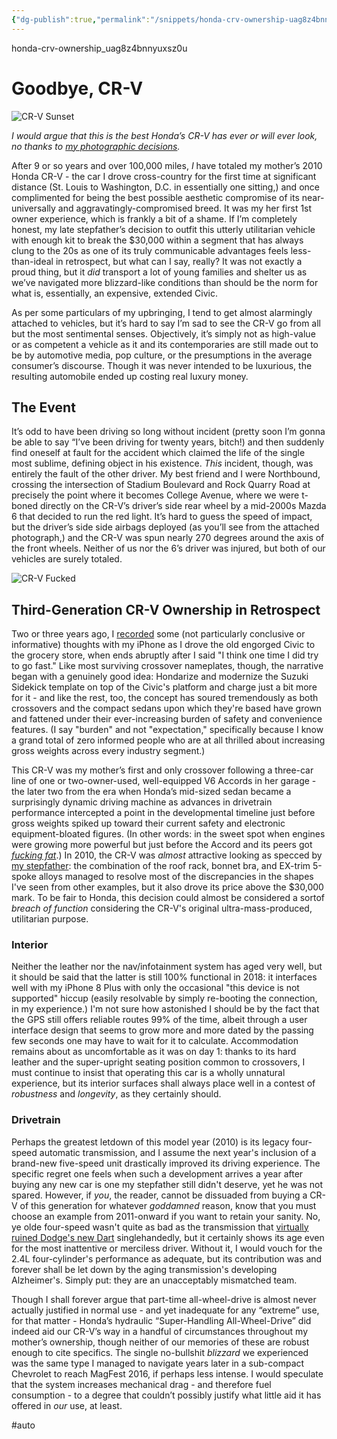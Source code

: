 ```yaml
---
{"dg-publish":true,"permalink":"/snippets/honda-crv-ownership-uag8z4bnnyuxsz0u/","dgHomeLink":true,"dgPassFrontmatter":false}
---
```


honda-crv-ownership_uag8z4bnnyuxsz0u

# Goodbye, CR-V

![CR-V Sunset](https://i.snap.as/D6s09v2.jpeg)

<!--more-->

*I would argue that this is the best Honda’s CR-V has ever or will ever look, no thanks to [my photographic decisions](http://www.extratone.com/words/inred/iphone4/).*

After 9 or so years and over 100,000 miles, *I* have totaled my mother’s 2010 Honda CR-V - the car I drove cross-country for the first time at significant distance (St. Louis to Washington, D.C. in essentially one sitting,) and once complimented for being the best possible aesthetic compromise of its near-universally and aggravatingly-compromised breed. It was my her first 1st owner experience, which is frankly a bit of a shame. If I’m completely honest, my late stepfather’s decision to outfit this utterly utilitarian vehicle with enough kit to break the $30,000 within a segment that has always clung to the 20s as one of its truly communicable advantages feels less-than-ideal in retrospect, but what can I say, really? It was not exactly a proud thing, but it *did* transport a lot of young families and shelter us as we’ve navigated more blizzard-like conditions than should be the norm for what is, essentially, an expensive, extended Civic.

As per some particulars of my upbringing, I tend to get almost alarmingly attached to vehicles, but it’s hard to say I’m sad to see the CR-V go from all but the most sentimental senses. Objectively, it’s simply not as high-value or as competent a vehicle as it and its contemporaries are still made out to be by automotive media, pop culture, or the presumptions in the average consumer’s discourse. Though it was never intended to be luxurious, the resulting automobile ended up costing real luxury money.

## The Event

It’s odd to have been driving so long without incident (pretty soon I’m gonna be able to say “I’ve been driving for twenty years, bitch!) and then suddenly find oneself at fault for the accident which claimed the life of the single most sublime, defining object in his existence. *This* incident, though, was entirely the fault of the other driver. My best friend and I were Northbound, crossing the intersection of Stadium Boulevard and Rock Quarry Road at precisely the point where it becomes College Avenue, where we were t-boned directly on the CR-V’s driver’s side rear wheel by a mid-2000s Mazda 6 that decided to run the red light. It’s hard to guess the speed of impact, but the driver’s side side airbags deployed (as you’ll see from the attached photograph,) and the CR-V was spun nearly 270 degrees around the axis of the front wheels. Neither of us nor the 6’s driver was injured, but both of our vehicles are surely totaled.

![CR-V Fucked](https://i.snap.as/em1WVnd.jpeg)

## Third-Generation CR-V Ownership in Retrospect

Two or three years ago, I [recorded](https://youtu.be/7ucf0Hp3eKk) some (not particularly conclusive or informative) thoughts with my iPhone as I drove the old engorged Civic to the grocery store, when ends abruptly after I said "I think one time I did try to go fast." Like most surviving crossover nameplates, though, the narrative began with a genuinely good idea: Hondarize and modernize the Suzuki Sidekick template on top of the Civic's platform and charge just a bit more for it - and like the rest, too, the concept has soured tremendously as both crossovers and the compact sedans upon which they're based have grown and fattened under their ever-increasing burden of safety and convenience features. (I say "burden" and not "expectation," specifically because I know a grand total of zero informed people who are at all thrilled about increasing gross weights across every industry segment.)

This CR-V was my mother’s first and only crossover following a three-car line of one or two-owner-used, well-equipped V6 Accords in her garage - the later two from the era when Honda’s mid-sized sedan became a surprisingly dynamic driving machine as advances in drivetrain performance intercepted a point in the developmental timeline just before gross weights spiked up toward their current safety and electronic equipment-bloated figures. (In other words: in the sweet spot when engines were growing more powerful but just before the Accord and its peers got [*fucking fat*](http://www.speedmonkey.co.uk/2012/10/honda-from-trendsetters-to-just-another.html).) In 2010, the CR-V was *almost* attractive looking as specced by [my stepfather](http://www.extratone.com/words/inred/crosscabriolet/): the combination of the roof rack, bonnet bra, and EX-trim 5-spoke alloys managed to resolve most of the discrepancies in the shapes I've seen from other examples, but it also drove its price above the $30,000 mark. To be fair to Honda, this decision could almost be considered a sortof *breach of function* considering the CR-V's original ultra-mass-produced, utilitarian purpose.

### Interior

Neither the leather nor the nav/infotainment system has aged very well, but it should be said that the latter is still 100% functional in 2018: it interfaces well with my iPhone 8 Plus with only the occasional "this device is not supported" hiccup (easily resolvable by simply re-booting the connection, in my experience.) I'm not sure how astonished I should be by the fact that the GPS still offers reliable routes 99% of the time, albeit through a user interface design that seems to grow more and more dated by the passing few seconds one may have to wait for it to calculate. Accommodation remains about as uncomfortable as it was on day 1: thanks to its hard leather and the super-upright seating position common to crossovers, I must continue to insist that operating this car is a wholly unnatural experience, but its interior surfaces shall always place well in a contest of *robustness* and *longevity*, as they certainly should.

### Drivetrain

Perhaps the greatest letdown of this model year (2010) is its legacy four-speed automatic transmission, and I assume the next year's inclusion of a brand-new five-speed unit drastically improved its driving experience. The specific regret one feels when such a development arrives a year after buying any new car is one my stepfather still didn't deserve, yet he was not spared. However, if *you*, the reader, cannot be dissuaded from buying a CR-V of this generation for whatever *goddamned* reason, know that you must choose an example from 2011-onward if you want to retain your sanity. No, ye olde four-speed wasn't quite as bad as the transmission that [virtually ruined Dodge's new Dart](https://youtu.be/zs9ScPleCTw) singlehandedly, but it certainly shows its age even for the most inattentive or merciless driver. Without it, I would vouch for the 2.4L four-cylinder's performance as adequate, but its contribution was and forever shall be let down by the aging transmission's developing Alzheimer's. Simply put: they are an unacceptably mismatched team.

Though I shall forever argue that part-time all-wheel-drive is almost never actually justified in normal use - and yet inadequate for any “extreme” use, for that matter - Honda’s hydraulic “Super-Handling All-Wheel-Drive” did indeed aid our CR-V’s way in a handful of circumstances throughout my mother’s ownership, though neither of our memories of these are robust enough to cite specifics. The single no-bullshit *blizzard* we experienced was the same type I managed to navigate years later in a sub-compact Chevrolet to reach MagFest 2016, if perhaps less intense. I would speculate that the system increases mechanical drag - and therefore fuel consumption - to a degree that couldn’t possibly justify what little aid it has offered in *our* use, at least.

#auto